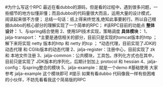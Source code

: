 #为什么写这个RPC
    最近在看dubbo的源码，但是看的过程中，遇到很多问题，一些细节的地方似懂非懂；而且dubbo的代码量很大而且，运用大量的设计模式，阅读起来很不方便；
    总结一句话：纸上得来终觉浅,绝知此事要躬行。所以自己根据dubbo的核心部分的理解实现了一个简单的RPC；
#该RPC目前的功能点
**整体设计：**
    1、与spring结合使用
    2、使用SPI技术实现，策略调度
**具体模块：**
    1、jalja-transport：
    *主要是通信相关的部分，目前只是实现的tomcat版本的http ；解下来将实现 netty 版本的http 和 netty 的tcp ；
    *动态代理，目前实现了JDK的动态代理 和 CGlib版本的动态代理
    2、jalja-register：注册中心，目前实现了 zk 和 本地文件注册
    3、jalja-common：公共模块，工具包。序列化方式也在其中，目前只是实现了 JDK版本的序列化，后期计划加上 protocol 和 hessian
    4、jalja-config：与spring整合的模块
    5、jalja-example：就是一个demo 
#基础使用
    大家参考 jalja-example 这个模块即可
#提示
    如果有看dubbo 代码像我一样有些困难的小伙伴，不妨先看看我这个简易版的RPC